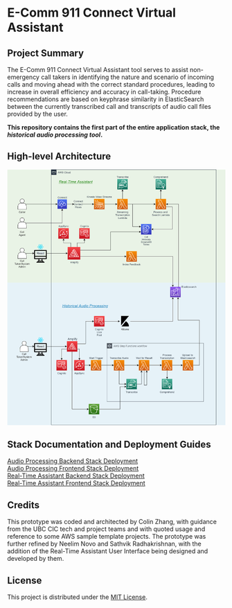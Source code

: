 # E-Comm 911 Connect Virtual Assistant

## Project Summary

The E-Comm 911 Connect Virtual Assistant tool serves to assist non-emergency call takers in identifying the nature and
scenario of incoming calls and moving ahead with the correct standard procedures, leading to increase in overall
efficiency and accuracy in call-taking. Procedure recommendations are based on keyphrase similarity in ElasticSearch
between the currently transcribed call and transcripts of audio call files provided by the user.
<br/>

**This repository contains the first part of the entire application stack, the *historical audio processing tool*.**


## High-level Architecture

![alt text](docs/ecomm911-AWS-diagram.png)

## Stack Documentation and Deployment Guides

[Audio Processing Backend Stack Deployment](https://github.com/UBC-CIC/ecomm-911-historical-audio-processing/blob/master/docs/backend-README.md) \
[Audio Processing Frontend Stack Deployment](https://github.com/UBC-CIC/ecomm-911-historical-audio-processing/blob/master/docs/frontend-README.md) \
[Real-Time Assistant Backend Stack Deployment](docs/backend-README.md) \
[Real-Time Assistant Frontend Stack Deployment](docs/frontend-README.md)

## Credits
This prototype was coded and architected by Colin Zhang, with guidance from the UBC CIC tech and project teams
and with quoted usage and reference to some AWS sample template projects. The prototype was further refined by
Neelim Novo and Sathvik Radhakrishnan, with the addition of the Real-Time Assistant User Interface being designed and developed by them.

## License
This project is distributed under the [MIT License](./LICENSE).
